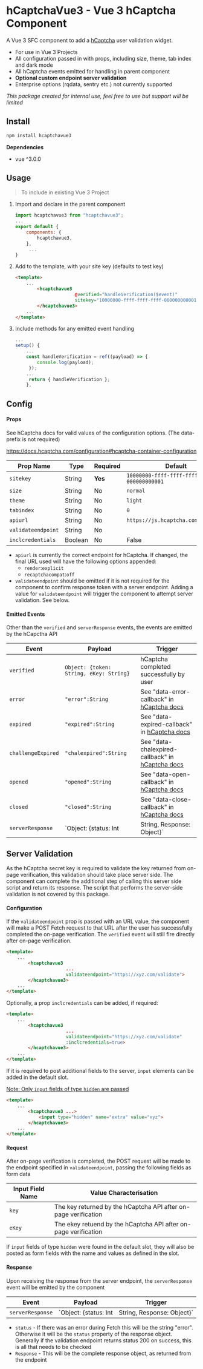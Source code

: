 # hCaptchaVue3 - Vue 3 hCaptcha Component 

 A Vue 3 SFC component to add a [hCaptcha](https://www.hcaptcha.com/) user validation widget.

- For use in Vue 3 Projects
- All configuration passed in with props, including size, theme, tab index and dark mode
- All hCaptcha events emitted for handling in parent component
- **Optional custom endpoint server validation**
- Enterprise options (rqdata, sentry etc.) not currently supported

*This package created for internal use, feel free to use but support will be limited*

## Install
```bash
npm install hcaptchavue3
```
**Dependencies**

- vue ^3.0.0
	

## Usage

> To include in existing Vue 3 Project

1. Import and declare in the parent component
    ```js
    import hcaptchavue3 from "hcaptchavue3";
    ...
    export default {
        components: {
            hcaptchavue3,
        },
         ...
    }
    ```
2. Add to the template, with your site key (defaults to test key)
    ```html
    <template>
        ...
            <hcaptchavue3
                          @verified="handleVerification($event)"
                          sitekey="10000000-ffff-ffff-ffff-000000000001">
            </hcaptchavue3>
        ...
    </template>
    ```
    
3. Include methods for any emitted event handling
    ```js
    ...
    setup() {
    	...
        const handleVerification = ref((payload) => {
        	console.log(payload);
         });
        ...
         return { handleVerification };
        },
    ```

## Config

#### Props

See hCaptcha docs for valid values of the configuration options. (The data- prefix is not required)

https://docs.hcaptcha.com/configuration#hcaptcha-container-configuration

|Prop Name|Type|Required|Default|
|---|---|---|---|
|`sitekey`|String|**Yes**|`10000000-ffff-ffff-ffff-000000000001`|
|`size`|String|No|`normal`|
|`theme`|String|No|`light`|
|`tabindex`|String|No|`0`|
| `apiurl`          | String  | No       | `https://js.hcaptcha.com/1/api.js`     |
| `validateendpoint` | String  | No       | <empty>                                |
| `inclcredentials` | Boolean | No       | False                                  |

- `apiurl` is currently the correct endpoint for hCaptcha. If changed, the final URL used will have the following options appended:
	- `render`:`explicit`
	- `recaptchacompat`:`off`
- `validateendpoint` should be omitted if it is not required for the component to confirm response token with a server endpoint. Adding a value for `validateendpoint` will trigger the component to attempt server validation. See below.

#### Emitted Events

Other than the `verified` and `serverResponse` events, the events are emitted by the hCapctha API

|Event|Payload|Trigger|
|---|---|---|
|`verified`|`Object: {token: String, eKey: String}`|hCaptcha completed successfully by user|
|`error`|`"error":String`|See "data-error-callback" in [hCaptcha docs](https://docs.hcaptcha.com/configuration#hcaptcha-container-configuration)|
|`expired`|`"expired":String`|See "data-expired-callback" in [hCaptcha docs](https://docs.hcaptcha.com/configuration#hcaptcha-container-configuration)|
|`challengeExpired`|`"chalexpired":String`|See "data-chalexpired-callback" in [hCaptcha docs](https://docs.hcaptcha.com/configuration#hcaptcha-container-configuration)|
|`opened`|`"opened":String`|See "data-open-callback" in [hCaptcha docs](https://docs.hcaptcha.com/configuration#hcaptcha-container-configuration)|
|`closed`|`"closed":String`|See "data-close-callback" in [hCaptcha docs](https://docs.hcaptcha.com/configuration#hcaptcha-container-configuration)|
| `serverResponse`   | `Object: {status: Int | String, Response: Object}` | Validation endpoint fetch completed                    |



## Server Validation

As the hCaptcha secret key is required to validate the key returned from on-page verification, this validation should take place server side. The component can complete the additional step of calling this server side script and return its response. The script that performs the server-side validation is not covered by this package.

#### Configuration

If the `validateendpoint` prop is passed with an URL value, the component will make a POST Fetch request to that URL after the user has successfully completed the on-page verification. The `verified` event will still fire directly after on-page verification.

```html
<template>
    ...
        <hcaptchavue3
                      ...
                      validateendpoint="https://xyz.com/validate">
        </hcaptchavue3>
    ...
</template>
```

Optionally, a prop `inclcredentials` can be added, if required:

```html
<template>
    ...
        <hcaptchavue3
                      ...
                      validateendpoint="https://xyz.com/validate"
                      :inclcredentials=true>
        </hcaptchavue3>
    ...
</template>
```

If it is required to post additional fields to the server, `input` elements can be added in the default slot.

<u>Note: Only `input` fields of type `hidden` are passed</u>

```html
<template>
    ...
        <hcaptchavue3 ...>
            <input type="hidden" name="extra" value="xyz">
        </hcaptchavue3>
    ...
</template>
```

#### Request

After on-page verification is completed, the POST request will be made to the endpoint specified in `validateendpoint`, passing the following fields as form data

| Input Field Name | Value Characterisation                                       |
| ---------------- | ------------------------------------------------------------ |
| `key`            | The key returned by the hCaptcha API after on-page verification |
| `eKey`           | The ekey retuend by the hCaptcha API after on-page verification |

If `input` fields of type `hidden` were found in the default slot, they will also be posted as form fields with the name and values as defined in the slot.

#### Response

Upon receiving the response from the server endpoint, the `serverResponse` event will be emitted by the component

| Event            | Payload                                            | Trigger                             |
| ---------------- | -------------------------------------------------- | ----------------------------------- |
| `serverResponse` | `Object: {status: Int | String, Response: Object}` | Validation endpoint fetch completed |

- `status` - If there was an error during Fetch this will be the string "error". Otherwise it will be the `status` property of the response object. Generally if the validation endpoint returns status 200 on success, this is all that needs to be checked
- `Response` - This will be the complete response object, as returned from the endpoint
